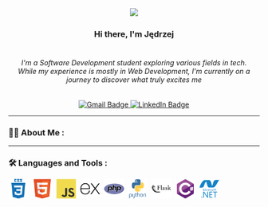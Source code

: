 <!-- HEADER -->
<div id="header" align="center">
  <img src="https://i.giphy.com/media/v1.Y2lkPTc5MGI3NjExd291ZzNqODFqdGFlNWRydjcxbWV5cWxqa21pN3ByYWI3bXZyeWliMiZlcD12MV9pbnRlcm5hbF9naWZfYnlfaWQmY3Q9cw/fkZukR450RQ1qnGaq9/giphy.gif" width="100"/>  
  
  ### Hi there, I'm Jędrzej
  
  #

  ###### I'm a Software Development student exploring various fields in tech. <br />While my experience is mostly in Web Development, I'm currently on a journey to discover what truly excites me
  
  <div id="badges">
    <a href="mailto:jedrzej.kusnierz@gmail.com">
      <img src="https://img.shields.io/badge/Gmail-red?style=for-the-badge&logo=gmail&logoColor=white" alt="Gmail Badge"/>
    </a>
    <a href="https://www.linkedin.com/in/jedrzej-kusnierz/">
      <img src="https://img.shields.io/badge/LinkedIn-blue?style=for-the-badge&logo=linkedin&logoColor=white" alt="LinkedIn Badge"/>
    </a>
<!--     <a href="https://x.com/">
      <img src="https://img.shields.io/badge/Twitter-blue?style=for-the-badge&logo=X&logoColor=white" alt="Twitter Badge"/>
    </a> -->
  </div>

</div>

---

### :man_technologist: About Me :


---

### :hammer_and_wrench: Languages and Tools :
<div>
  <img src="https://github.com/devicons/devicon/blob/master/icons/css3/css3-plain-wordmark.svg"  title="CSS3" alt="CSS" width="40" height="40"/>&nbsp;
  <img src="https://github.com/devicons/devicon/blob/master/icons/html5/html5-original.svg" title="HTML5" alt="HTML" width="40" height="40"/>&nbsp;
  <img src="https://github.com/devicons/devicon/blob/master/icons/javascript/javascript-original.svg" title="JavaScript" alt="JavaScript" width="40" height="40"/>&nbsp;
  <img src="https://github.com/devicons/devicon/blob/master/icons/express/express-original.svg" title="Express" alt="Express" width="40" height="40"/>&nbsp;
  <img src="https://github.com/devicons/devicon/blob/master/icons/php/php-original.svg" title="PHP" **alt="PHP" width="40" height="40"/>&nbsp;
  <img src="https://github.com/devicons/devicon/blob/master/icons/python/python-original-wordmark.svg" title="Python" **alt="Python" width="40" height="40"/>&nbsp;
  <img src="https://github.com/devicons/devicon/blob/master/icons/flask/flask-original-wordmark.svg" title="Flask" **alt="Flask" width="40" height="40"/>&nbsp;
  <img src="https://github.com/devicons/devicon/blob/master/icons/csharp/csharp-original.svg" title="CSharp" **alt="CSharp" width="40" height="40"/>&nbsp;
  <img src="https://github.com/devicons/devicon/blob/master/icons/dot-net/dot-net-plain-wordmark.svg" title="Dot-Net" **alt="Dot-Net" width="40" height="40"/>&nbsp;
</div>
